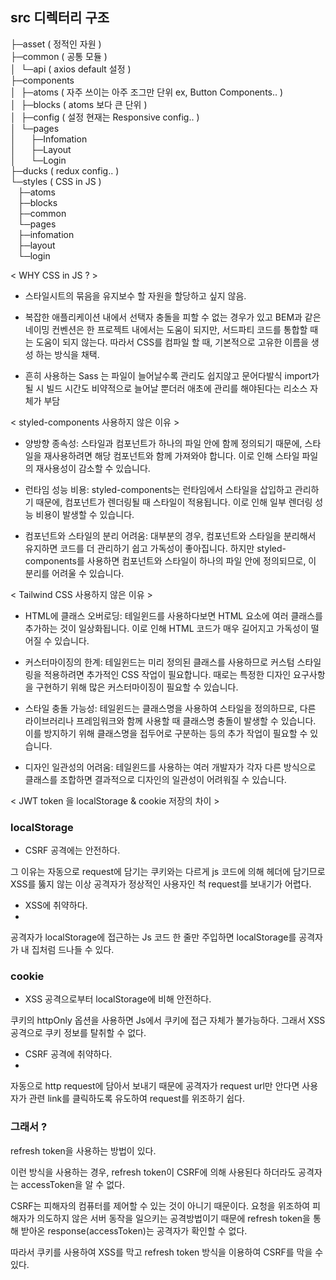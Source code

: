 ## src 디렉터리 구조

├─asset ( 정적인 자원 )<br/>
├─common ( 공통 모듈 )<br/>
│&nbsp;&nbsp;└─api ( axios default 설정 )<br/>
├─components<br/>
│&nbsp;&nbsp;├─atoms ( 자주 쓰이는 아주 조그만 단위 ex, Button Components.. )<br/>
│&nbsp;&nbsp;├─blocks ( atoms 보다 큰 단위 )<br/>
│&nbsp;&nbsp;├─config ( 설정 현재는 Responsive config.. )<br/>
│&nbsp;&nbsp;└─pages<br/>
│&nbsp;&nbsp;&nbsp;&nbsp;&nbsp;&nbsp;├─Infomation<br/>
│&nbsp;&nbsp;&nbsp;&nbsp;&nbsp;&nbsp;├─Layout<br/>
│&nbsp;&nbsp;&nbsp;&nbsp;&nbsp;&nbsp;└─Login<br/>
├─ducks ( redux config.. )<br/>
└─styles ( CSS in JS )<br/>
&nbsp;&nbsp;&nbsp;├─atoms<br/>
&nbsp;&nbsp;&nbsp;├─blocks<br/>
&nbsp;&nbsp;&nbsp;├─common<br/>
&nbsp;&nbsp;&nbsp;└─pages<br/>
&nbsp;&nbsp;&nbsp;├─infomation<br/>
&nbsp;&nbsp;&nbsp;├─layout<br/>
&nbsp;&nbsp;&nbsp;└─login<br/>

< WHY CSS in JS ? > 

* 스타일시트의 묶음을 유지보수 할 자원을 할당하고 싶지 않음.

* 복잡한 애플리케이션 내에서 선택자 충돌을 피할 수 없는 경우가 있고 BEM과 같은 네이밍 컨벤션은 한 프로젝트 내에서는 도움이 되지만, 서드파티 코드를 통합할 때는 도움이 되지 않는다. 따라서 CSS를 컴파일 할 때, 기본적으로 고유한 이름을 생성 하는 방식을 채택.

* 흔히 사용하는 Sass 는 파일이 늘어날수록 관리도 쉽지않고 문어다발식 import가 될 시 빌드 시간도 비약적으로 늘어날 뿐더러 애초에 관리를 해야된다는 리소스 자체가 부담


< styled-components 사용하지 않은 이유 >

* 양방향 종속성: 스타일과 컴포넌트가 하나의 파일 안에 함께 정의되기 때문에, 스타일을 재사용하려면 해당 컴포넌트와 함께 가져와야 합니다. 이로 인해 스타일 파일의 재사용성이 감소할 수 있습니다.

* 런타임 성능 비용: styled-components는 런타임에서 스타일을 삽입하고 관리하기 때문에, 컴포넌트가 렌더링될 때 스타일이 적용됩니다. 이로 인해 일부 렌더링 성능 비용이 발생할 수 있습니다.

* 컴포넌트와 스타일의 분리 어려움: 대부분의 경우, 컴포넌트와 스타일을 분리해서 유지하면 코드를 더 관리하기 쉽고 가독성이 좋아집니다. 하지만 styled-components를 사용하면 컴포넌트와 스타일이 하나의 파일 안에 정의되므로, 이 분리를 어려울 수 있습니다.

< Tailwind CSS 사용하지 않은 이유 >

* HTML에 클래스 오버로딩: 테일윈드를 사용하다보면 HTML 요소에 여러 클래스를 추가하는 것이 일상화됩니다. 이로 인해 HTML 코드가 매우 길어지고 가독성이 떨어질 수 있습니다.

* 커스터마이징의 한계: 테일윈드는 미리 정의된 클래스를 사용하므로 커스텀 스타일링을 적용하려면 추가적인 CSS 작업이 필요합니다. 때로는 특정한 디자인 요구사항을 구현하기 위해 많은 커스터마이징이 필요할 수 있습니다.

* 스타일 충돌 가능성: 테일윈드는 클래스명을 사용하여 스타일을 정의하므로, 다른 라이브러리나 프레임워크와 함께 사용할 때 클래스명 충돌이 발생할 수 있습니다. 이를 방지하기 위해 클래스명을 접두어로 구분하는 등의 추가 작업이 필요할 수 있습니다.

* 디자인 일관성의 어려움: 테일윈드를 사용하는 여러 개발자가 각자 다른 방식으로 클래스를 조합하면 결과적으로 디자인의 일관성이 어려워질 수 있습니다.


< JWT token 을 localStorage & cookie 저장의 차이 >

### localStorage

* CSRF 공격에는 안전하다.

그 이유는 자동으로 request에 담기는 쿠키와는 다르게
js 코드에 의해 헤더에 담기므로 XSS를 뚫지 않는 이상
공격자가 정상적인 사용자인 척 request를 보내기가 어렵다.

* XSS에 취약하다.
* 
공격자가 localStorage에 접근하는 Js 코드 한 줄만 주입하면
localStorage를 공격자가 내 집처럼 드나들 수 있다.

### cookie

* XSS 공격으로부터 localStorage에 비해 안전하다.

쿠키의 httpOnly 옵션을 사용하면 Js에서 쿠키에 접근 자체가 불가능하다.
그래서 XSS 공격으로 쿠키 정보를 탈취할 수 없다.

* CSRF 공격에 취약하다.
* 
자동으로 http request에 담아서 보내기 때문에
공격자가 request url만 안다면
사용자가 관련 link를 클릭하도록 유도하여 request를 위조하기 쉽다.

### 그래서 ?

refresh token을 사용하는 방법이 있다.

이런 방식을 사용하는 경우,
refresh token이 CSRF에 의해 사용된다 하더라도
공격자는 accessToken을 알 수 없다.

CSRF는 피해자의 컴퓨터를 제어할 수 있는 것이 아니기 때문이다.
요청을 위조하여 피해자가 의도하지 않은
서버 동작을 일으키는 공격방법이기 때문에
refresh token을 통해 받아온 response(accessToken)는
공격자가 확인할 수 없다.

따라서 쿠키를 사용하여 XSS를 막고
refresh token 방식을 이용하여 CSRF를 막을 수 있다.


